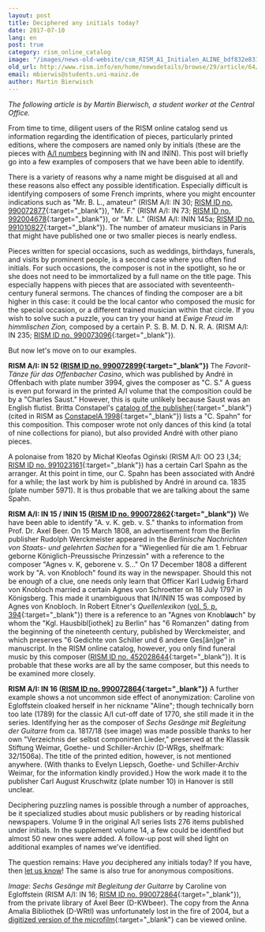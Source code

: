 ```yaml
---
layout: post
title: Deciphered any initials today?
date: 2017-07-10
lang: en
post: true
category: rism_online_catalog
image: "/images/news-old-website/csm_RISM_A1_Initialen_ALINE_bdf832e831.jpg"
old_url: http://www.rism.info/en/home/newsdetails/browse/29/article/64/deciphered-any-initials-today.html
email: mbierwis@students.uni-mainz.de
author: Martin Bierwisch
---
```


_The following article is by Martin Bierwisch, a student worker at the Central Office._

From time to time, diligent users of the RISM online catalog send us information regarding the identification of pieces, particularly printed editions, where the composers are named only by initials (these are the pieces with [A/I numbers](/publications.html#series-a-inventories-of-musical-sources) beginning with IN and ININ). This post will briefly go into a few examples of composers that we have been able to identify.

There is a variety of reasons why a name might be disguised at all and these reasons also effect any possible identification. Especially difficult is identifying composers of some French imprints, where you might encounter indications such as "Mr. B. L., amateur" (RISM A/I: IN 30; [RISM ID no. 990072877](https://opac.rism.info/search?id=00000990072877&Language=en){:target="_blank"}), "Mr. F." (RISM A/I: IN 73; [RISM ID no. 992004678](https://opac.rism.info/search?id=00000992004678&Language=en){:target="_blank"}), or "Mr. L." (RISM A/I: ININ 145a; [RISM ID no. 991010827](https://opac.rism.info/search?id=00000991010827&Language=en){:target="_blank"}). The number of amateur musicians in Paris that might have published one or two smaller pieces is nearly endless.

Pieces written for special occasions, such as weddings, birthdays, funerals, and visits by prominent people, is a second case where you often find initials. For such occasions, the composer is not in the spotlight, so he or she does not need to be immortalized by a full name on the title page. This especially happens with pieces that are associated with seventeenth-century funeral sermons. The chances of finding the composer are a bit higher in this case: it could be the local cantor who composed the music for the special occasion, or a different trained musician within that circle. If you wish to solve such a puzzle, you can try your hand at _Ewige Freud im himmlischen Zion,_ composed by a certain P. S. B. M. D. N. R. A. (RISM A/I: IN 235; [RISM ID no. 990073096](https://opac.rism.info/search?id=00000990073096&Language=en){:target="_blank"}).

But now let's move on to our examples.

**RISM A/I: IN 52 ([RISM ID no. 990072899](https://opac.rism.info/search?id=00000990072899&Language=en){:target="_blank"})**
The _Favorit-Tänze für das Offenbacher Casino_, which was published by André in Offenbach with plate number 3994, gives the composer as "C. S." A guess is even put forward in the printed A/I volume that the composition could be by a "Charles Saust." However, this is quite unlikely because Saust was an English flutist. Britta Constapel's [catalog of the publisher](http://www.worldcat.org/oclc/468261094){:target="_blank"} (cited in RISM as [ConstapelA 1998](https://opac.rism.info/search?View=rism&q=ConstapelA&Language=en){:target="_blank"}) lists a "C. Spahn" for this composition. This composer wrote not only dances of this kind (a total of nine collections for piano), but also provided André with other piano pieces.

A polonaise from 1820 by Michał Kleofas Ogiński (RISM A/I: OO 23 I,34; [RISM ID no. 991023161](https://opac.rism.info/search?id=00000991023161&Language=en){:target="_blank"}) has a certain Carl Spahn as the arranger. At this point in time, our C. Spahn has been associated with André for a while; the last work by him is published by André in around ca. 1835 (plate number 5971). It is thus probable that we are talking about the same Spahn.

**RISM A/I: IN 15 / ININ 15 ([RISM ID no. 990072862](https://opac.rism.info/search?id=00000990072862&Language=en){:target="_blank"})**
We have been able to identify "A. v. K. geb. v. S." thanks to information from Prof. Dr. Axel Beer. On 15 March 1808, an advertisement from the Berlin publisher Rudolph Werckmeister appeared in the _Berlinische Nachrichten von Staats- und gelehrten Sachen_ for a "Wiegenlied für die am 1. Februar geborne Königlich-Preussische Prinzessin" with a reference to the composer "Agnes v. K, geborene v. S..." On 17 December 1808 a different work by "A. von Knobloch" found its way in the newspaper. Should this not be enough of a clue, one needs only learn that Officer Karl Ludwig Erhard von Knobloch married a certain Agnes von Schroetter on 18 July 1797 in Königsberg. This made it unambiguous that IN/ININ 15 was composed by Agnes von Knobloch. In Robert Eitner's _Quellenlexikon_ ([vol. 5, p. 394](https://archive.org/stream/biographischbibl05eitn#page/394/mode/2up){:target="_blank"}) there is a reference to an "Agnes von Knobl**au**ch" by whom the "Kgl. Hausbibl[iothek] zu Berlin" has "6 Romanzen" dating from the beginning of the nineteenth century, published by Werckmeister, and which preserves "6 Gedichte von Schiller und 6 andere Ges[än]ge" in manuscript. In the RISM online catalog, however, you only find funeral music by this composer ([RISM ID no. 452028644](https://opac.rism.info/search?id=452028644&Language=en){:target="_blank"}). It is probable that these works are all by the same composer, but this needs to be examined more closely.

**RISM A/I: IN 16 ([RISM ID no. 990072864](https://opac.rism.info/search?id=00000990072864&Language=en){:target="_blank"})**
A further example shows a not uncommon side effect of anonymization: Caroline von Egloffstein cloaked herself in her nickname "Aline"; though technically born too late (1789) for the classic A/I cut-off date of 1770, she still made it in the series. Identifying her as the composer of _Sechs Gesänge mit Begleitung der Guitarre_ from ca. 1817/18 (see image) was made possible thanks to her own "Verzeichnis der selbst componirten Lieder," preserved at the Klassik Stiftung Weimar, Goethe- und Schiller-Archiv (D-WRgs, shelfmark: 32/1506a). The title of the printed edition, however, is not mentioned anywhere. (With thanks to Evelyn Liepsch, Goethe- und Schiller-Archiv Weimar, for the information kindly provided.) How the work made it to the publisher Carl August Kruschwitz (plate number 10) in Hanover is still unclear.

Deciphering puzzling names is possible through a number of approaches, be it specialized studies about music publishers or by reading historical newspapers. Volume 9 in the original A/I series lists 276 items published under initials. In the supplement volume 14, a few could be identified but almost 50 new ones were added. A follow-up post will shed light on additional examples of names we've identified.

The question remains: Have _you_ deciphered any initials today? If you have, then [let us know](mailto:contact@rism.info)! The same is also true for anonymous compositions.

_Image_: _Sechs Gesänge mit Begleitung der Guitarre_ by Caroline von Egloffstein (RISM A/I: IN 16; [RISM ID no. 990072864](https://opac.rism.info/search?id=00000990072864&Language=en){:target="_blank"}), from the private library of Axel Beer (D-KWbeer). The copy from the Anna Amalia Bibliothek (D-WRtl) was unfortunately lost in the fire of 2004, but a [digitized version of the microfilm](http://nbn-resolving.de/urn:nbn:de:gbv:32-1-10001489844){:target="_blank"} can be viewed online.
